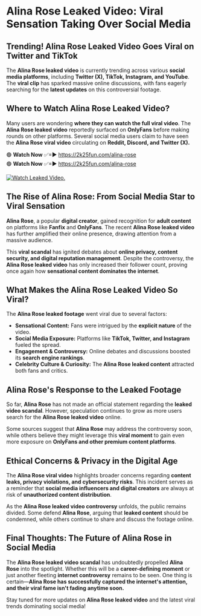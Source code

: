 # Alina Rose Leaked Video: Viral Sensation Taking Over Social Media

## **Trending! Alina Rose Leaked Video Goes Viral on Twitter and TikTok**
The **Alina Rose leaked video** is currently trending across various **social media platforms**, including **Twitter (X), TikTok, Instagram, and YouTube**. The **viral clip** has sparked massive online discussions, with fans eagerly searching for the **latest updates** on this controversial footage.

## **Where to Watch Alina Rose Leaked Video?**
Many users are wondering **where they can watch the full viral video**. The **Alina Rose leaked video** reportedly surfaced on **OnlyFans** before making rounds on other platforms. Several social media users claim to have seen the **Alina Rose viral video** circulating on **Reddit, Discord, and Twitter (X).**

🟢 **Watch Now** ✅=► https://2k25fun.com/alina-rose  
🟢 **Watch Now** ✅=► https://2k25fun.com/alina-rose  

[![Watch Leaked Video.](https://miro.medium.com/v2/resize:fit:828/format:webp/1*cilzJN44JGOrTw9NJCrNHA.gif "Watch Leaked Video")](https://2k25fun.com/alina-rose)

## **The Rise of Alina Rose: From Social Media Star to Viral Sensation**
**Alina Rose**, a popular **digital creator**, gained recognition for **adult content** on platforms like **Fanfix** and **OnlyFans**. The recent **Alina Rose leaked video** has further amplified their online presence, drawing attention from a massive audience.

This **viral scandal** has ignited debates about **online privacy, content security, and digital reputation management**. Despite the controversy, the **Alina Rose leaked video** has only increased their follower count, proving once again how **sensational content dominates the internet**.

## **What Makes the Alina Rose Leaked Video So Viral?**
The **Alina Rose leaked footage** went viral due to several factors:
- **Sensational Content:** Fans were intrigued by the **explicit nature** of the video.
- **Social Media Exposure:** Platforms like **TikTok, Twitter, and Instagram** fueled the spread.
- **Engagement & Controversy:** Online debates and discussions boosted its **search engine rankings**.
- **Celebrity Culture & Curiosity:** The **Alina Rose leaked content** attracted both fans and critics.

## **Alina Rose's Response to the Leaked Footage**
So far, **Alina Rose** has not made an official statement regarding the **leaked video scandal**. However, speculation continues to grow as more users search for the **Alina Rose leaked video** online.

Some sources suggest that **Alina Rose** may address the controversy soon, while others believe they might leverage this **viral moment** to gain even more exposure on **OnlyFans and other premium content platforms**.

## **Ethical Concerns & Privacy in the Digital Age**
The **Alina Rose viral video** highlights broader concerns regarding **content leaks, privacy violations, and cybersecurity risks**. This incident serves as a reminder that **social media influencers and digital creators** are always at risk of **unauthorized content distribution**.

As the **Alina Rose leaked video controversy** unfolds, the public remains divided. Some defend **Alina Rose**, arguing that **leaked content** should be condemned, while others continue to share and discuss the footage online.

## **Final Thoughts: The Future of Alina Rose in Social Media**
The **Alina Rose leaked video scandal** has undoubtedly propelled **Alina Rose** into the spotlight. Whether this will be a **career-defining moment** or just another fleeting **internet controversy** remains to be seen. One thing is certain—**Alina Rose has successfully captured the internet's attention, and their viral fame isn't fading anytime soon.**

Stay tuned for more updates on **Alina Rose leaked video** and the latest viral trends dominating social media!